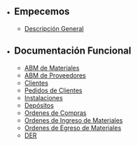- ## Empecemos
  - [Descripción General](/{{route}}/{{version}}/overview)
- ## Documentación Funcional
  - [ABM de Materiales](/{{route}}/{{version}}/ABM_de_Materiales)
  - [ABM de Proveedores](/{{route}}/{{version}}/ABM_de_Proveedores)
  - [Clientes](/{{route}}/{{version}}/Clientes)
  - [Pedidos de Clientes](/{{route}}/{{version}}/Pedidos_de_Clientes)
  - [Instalaciones](/{{route}}/{{version}}/Instalaciones)
  - [Depósitos](/{{route}}/{{version}}/Depositos)
  - [Ordenes de Compras](/{{route}}/{{version}}/Ordenes_de_Compras)
  - [Ordenes de Ingreso de Materiales](/{{route}}/{{version}}/ordenes_de_ingreso)
  - [Ordenes de Egreso de Materiales]((/{{route}}/{{version}}/ordenes_de_engreso_de_materiales))
  - [DER](/{{route}}/{{version}}/der)
